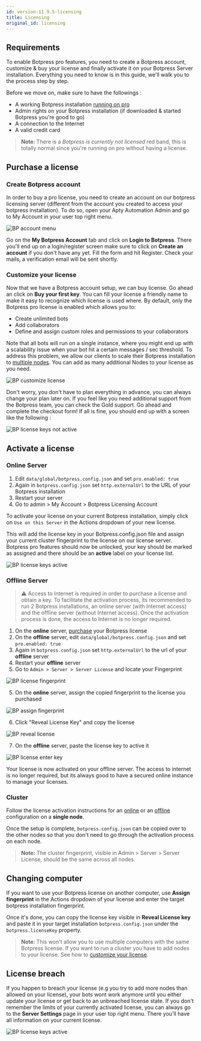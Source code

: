 ```yaml
---
id: version-11.9.5-licensing
title: Licensing
original_id: licensing
---
```


## Requirements

To enable Botpress pro features, you need to create a Botpress account, customize & buy your license and finally activate it on your Botpress Server installation. Everything you need to know is in this guide, we'll walk you to the process step by step.

Before we move on, make sure to have the followings :

- A working Botpress installation [running on pro](/docs/pro/about-pro#activate-pro)
- Admin rights on your Botpress installation (if downloaded & started Botpress you're good to go)
- A connection to the Internet
- A valid credit card

> **Note**: There is a _Botpress is currently not licensed_ red band, this is totally normal since you're running on pro without having a license.

## Purchase a license

### Create Botpress account

In order to buy a pro license, you need to create an account on our botpress licensing server (different from the account you created to access your botpress installation). To do so, open your Apty Automation Admin and go to My Account in your user top right menu.

![BP account menu](assets/bp-account-menu.jpg)

Go on the **My Botpress Account** tab and click on **Login to Botpress**. There you'll end up on a login/register screen make sure to click on **Create an account** if you don't have any yet. Fill the form and hit Register. Check your mails, a verification email will be sent shortly.

### Customize your license

Now that we have a Botpress account setup, we can buy license. Go ahead an click on **Buy your first key**. You can fill your license a friendly name to make it easy to recognize which license is used where. By default, only the Botpress pro license is enabled which allows you to:

- Create unlimited bots
- Add collaborators
- Define and assign custom roles and permissions to your collaborators

Note that all bots will run on a single instance, where you might end up with a scalability issue when your bot hit a certain messages / sec threshold. To address this problem, we allow our clients to scale their Botpress installation to [multiple nodes](/docs/advanced/cluster). You can add as many additional Nodes to your license as you need.

![BP customize license](assets/bp-customize-license.jpg)

Don't worry, you don't have to plan everything in advance, you can always change your plan later on. If you feel like you need additional support from the Botpress team, you can check the Gold support. Go ahead and complete the checkout form! If all is fine, you should end up with a screen like the following :

![BP license keys not active](assets/bp-keys-not-active.jpg)

## Activate a license

### Online Server

1. Edit `data/global/botpress.config.json` and set `pro.enabled: true`
1. Again in `botpress.config.json` set `http.externalUrl` to the URL of your Botpress installation
1. Restart your server
1. Go to admin > My Account > Botpress Licensing Account

To activate your license on your current Botpress installation, simply click on `Use on this Server` in the Actions dropdown of your new license.

This will add the license key in your Botpress.config.json file and assign your current cluster fingerprint to the license on our license server. Botpress pro features should now be unlocked, your key should be marked as assigned and there should be an **active** label on your license list.

![BP license keys active](assets/bp-keys-active.jpg)

### Offline Server

> ⚠️ Access to Internet is required in order to purchase a license and obtain a key. To facilitate the activation process, its recommended to run 2 Botpress installations, an online server (with Internet access) and the offline server (without Internet access). Once the activation process is done, the access to Internet is no longer required.

1. On the **online** server, [purchase](#purchase-a-license) your Botpress license
1. On the **offline** server, edit `data/global/botpress.config.json` and set `pro.enabled: true`
1. Again in `botpress.config.json` set `http.externalUrl` to the url of your **offline** server
1. Restart your **offline** server
1. Go to `Admin > Server > Server License` and locate your Fingerprint

![BP license fingerprint](assets/licensing-fingerprint.png)

5. On the **online** server, assign the copied fingerprint to the license you purchased

![BP assign fingerprint](assets/licensing-assign.png)

6. Click "Reveal License Key" and copy the license

![BP reveal license](assets/licensing-reveal.png)

7. On the **offline** server, paste the license key to active it

![BP license enter key](assets/licensing-enter-key.png)

Your license is now activated on your offline server. The access to internet is no longer required, but its always good to have a secured online instance to manage your licenses.

### Cluster

Follow the license activation instructions for an [online](#online-server) or an [offline](#offline-server) configuration on a **single node**.

Once the setup is complete, `botpress.config.json` can be copied over to the other nodes so that you don't need to go through the activation process on each node.

> **Note:** The cluster fingerprint, visible in Admin > Server > Server License, should be the same across all nodes.

## Changing computer

If you want to use your Botpress license on another computer, use **Assign fingerprint** in the Actions dropdown of your license and enter the target botpress installation fingerprint.

Once it's done, you can copy the license key visible in **Reveal License key** and paste it in your target installation `botpress.config.json` under the `botpress.licenseKey` property.

> **Note**: This won't allow you to use multiple computers with the same Botpress license. If you want to run a cluster you have to add nodes to your license. See how to [customize your license](#customize-your-license).

## License breach

If you happen to breach your license (e.g you try to add more nodes than allowed on your license), your bots wont work anymore until you either update your license or get back to an unbreached license state. If you don't remember the limits of your currently activated license, you can always go to the **Server Settings** page in your user top right menu. There you'll have all information on your current license.

![BP license keys active](assets/bp-server-settings.jpg)
